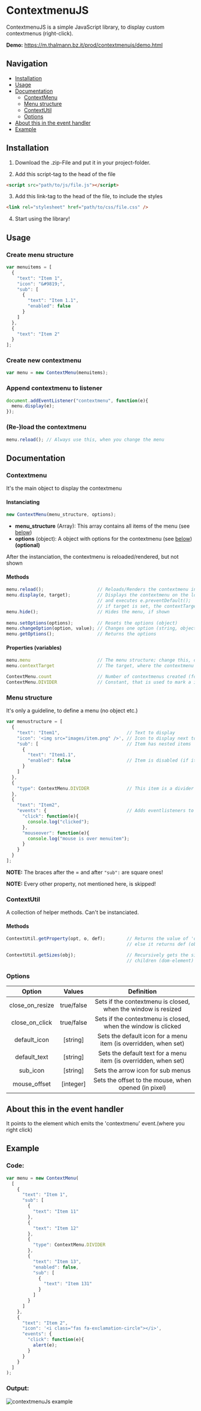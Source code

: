 # ContextmenuJS

ContextmenuJS is a simple JavaScript library, to display custom contextmenus (right-click).

**Demo:** https://m.thalmann.bz.it/prod/contextmenujs/demo.html

## Navigation
- [Installation](#installation)
- [Usage](#usage)
- [Documentation](#documentation)
  - [ContextMenu](#contextmenu)
  - [Menu structure](#menu-structure)
  - [ContextUtil](#contextutil)
  - [Options](#options)
- [About this in the event handler](#about-this-in-the-event-handler)
- [Example](#example)

## Installation
1. Download the .zip-File and put it in your project-folder.

2. Add this script-tag to the head of the file
```html
<script src="path/to/js/file.js"></script>
```

3. Add this link-tag to the head of the file, to include the styles
```html
<link rel="stylesheet" href="path/to/css/file.css" />
```

4. Start using the library!

## Usage
### Create menu structure
```javascript
var menuitems = [
  {
    "text": "Item 1",
    "icon": "&#9819;",
    "sub": [
      {
        "text": "Item 1.1",
        "enabled": false
      }
    ]
  },
  {
    "text": "Item 2"
  }
];
```

### Create new contextmenu
```javascript
var menu = new ContextMenu(menuitems);
```

### Append contextmenu to listener
```javascript
document.addEventListener("contextmenu", function(e){
  menu.display(e);
});
```

### (Re-)load the contextmenu
```javascript
menu.reload(); // Always use this, when you change the menu
```
## Documentation
### Contextmenu
It's the main object to display the contextmenu
#### Instanciating
```javascript
new ContextMenu(menu_structure, options);
```
- **menu_structure** (Array): This array contains all items of the menu (see [below](#menu-structure))
- **options** (object): A object with options for the contextmenu (see [below](#options)) **(optional)**

After the instanciation, the contextmenu is reloaded/rendered, but not shown

#### Methods
```javascript
menu.reload();                    // Reloads/Renders the contextmenu inside of a container (id: cm_<num>)
menu.display(e, target);          // Displays the contextmenu on the location present in the contextmenu-event (e)
                                  // and executes e.preventDefault();
                                  // if target is set, the contextTarget is set to that
menu.hide();                      // Hides the menu, if shown
                            
menu.setOptions(options);         // Resets the options (object)
menu.changeOption(option, value); // Changes one option (string, object)
menu.getOptions();                // Returns the options
```

#### Properties (variables)
```javascript
menu.menu                         // The menu structure; change this, or the parameter, to change the menu (no setter)
menu.contextTarget                // The target, where the contextmenu was last opened

ContextMenu.count                 // Number of contextmenus created (for the id's)
ContextMenu.DIVIDER               // Constant, that is used to mark a item as a divider ("type": ContextMenu.DIVIDER)
```

### Menu structure
It's only a guideline, to define a menu (no object etc.)

```javascript
var menustructure = [
  {
    "text": "Item1",                         // Text to display
    "icon": '<img src="images/item.png" />', // Icon to display next to the text
    "sub": [                                 // Item has nested items
      {
        "text": "Item1.1",
        "enabled": false                     // Item is disabled (if it has nested items, they won't show)
      }
    ]
  },
  {
    "type": ContextMenu.DIVIDER              // This item is a divider (shows only gray line, no text etc.)
  },
  {
    "text": "Item2",
    "events": {                              // Adds eventlisteners to the item (you can use any event there is)
      "click": function(e){
        console.log("clicked");
      },
      "mouseover": function(e){
        console.log("mouse is over menuitem");
      }
    }
  }
];
```
**NOTE:** The braces after the = and after `"sub":` are square ones!

**NOTE:** Every other property, not mentioned here, is skipped!

### ContextUtil
A collection of helper methods. Can't be instanciated.
#### Methods
```javascript
ContextUtil.getProperty(opt, o, def);        // Returns the value of 'o' in the array/object opt, if it is set;
                                             // else it returns def (object, string, object)

ContextUtil.getSizes(obj);                   // Recursively gets the size of a DOM-List (ul), that has absolute positioned
                                             // children (dom-element)
```

### Options

| Option | Values | Definition |
|:---------------:|:----------:|:---------------------------------------------------------------:|
| close_on_resize | true/false | Sets if the contextmenu is closed, when the window is resized |
| close_on_click | true/false | Sets if the contextmenu is closed, when the window is clicked |
| default_icon | [string] | Sets the default icon for a menu item (is overridden, when set) |
| default_text | [string] | Sets the default text for a menu item (is overridden, when set) |
| sub_icon | [string] | Sets the arrow icon for sub menus |
| mouse_offset | [integer] | Sets the offset to the mouse, when opened (in pixel) |

## About this in the event handler
It points to the element which emits the 'contextmenu' event.(where you right click)

## Example
### Code:
```javascript
var menu = new ContextMenu(
  [
    {
      "text": "Item 1",
      "sub": [
        {
          "text": "Item 11"
        },
        {
          "text": "Item 12"
        },
        {
          "type": ContextMenu.DIVIDER
        },
        {
          "text": "Item 13",
          "enabled": false,
          "sub": [
            {
              "text": "Item 131"
            }
          ]
        }
      ]
    },
    {
      "text": "Item 2",
      "icon": '<i class="fas fa-exclamation-circle"></i>',
      "events": {
        "click": function(e){
          alert(e);
        }
      }
    }
  ]
);
```

### Output:

![contextmenuJs example](demo/example.gif)
